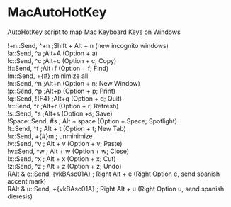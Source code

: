 # MacAutoHotKey
AutoHotKey script to map Mac Keyboard Keys on Windows


!+n::Send, ^+n ;Shift + Alt + n (new incognito windows)  
!a::Send, ^a ;Alt+A (Option + a)  
!c::Send, ^c ;Alt+c (Option + c; Copy)  
!f::Send, ^f ;Alt+f (Option + f; Find)  
!m::Send, +{#} ;minimize all  
!n::Send, ^n ;Alt+n (Option + n; New Window)  
!p::Send, ^p ;Alt+p (Option + p; Print)  
!q::Send, !{F4} ;Alt+q (Option + q; Quit)  
!r::Send, ^r ;Alt+r (Option + r; Refresh)  
!s::Send, ^s ;Alt+s (Option +s; Save)  
!Space::Send, #s ; Alt + space (Option + Space; Spotlight)  
!t::Send, ^t ; Alt + t (Option + t; New Tab)  
!u::Send, +{#}m ; unminimize  
!v::Send, ^v ; Alt + v (Option + v; Paste)  
!w::Send, ^w ; Alt + w (Option + w; Close)  
!x::Send, ^x ; Alt + x (Option + x; Cut)  
!z::Send, ^z ; Alt + z (Option + z; Undo)  
RAlt & e::Send, {vkBAsc01A} ; Right Alt + e (Right Option e, send spanish accent mark)  
RAlt & u::Send, +{vkBAsc01A} ; Right Alt + u (Right Option u, send spanish dieresis)  
